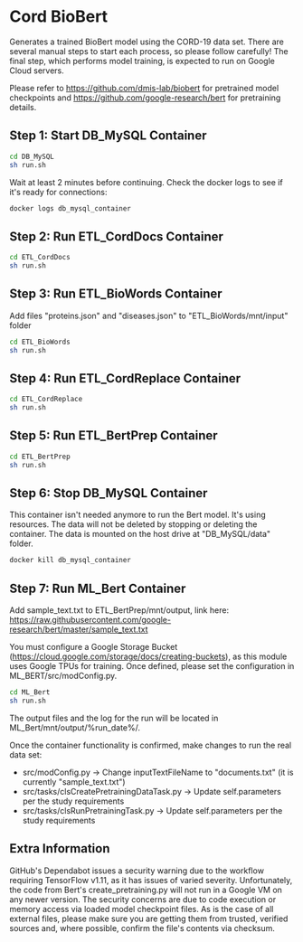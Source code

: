 # Cord BioBert

Generates a trained BioBert model using the CORD-19 data set. There are several manual steps to start each process, so please follow carefully! The final step, which performs model training, is expected to run on Google Cloud servers. 

Please refer to https://github.com/dmis-lab/biobert for pretrained model checkpoints and https://github.com/google-research/bert for pretraining details.

## Step 1: Start DB_MySQL Container

```bash
cd DB_MySQL
sh run.sh
```

Wait at least 2 minutes before continuing.  Check the docker logs to see if it's ready for connections:

```bash
docker logs db_mysql_container
```

## Step 2: Run ETL_CordDocs Container

```bash
cd ETL_CordDocs
sh run.sh
```

## Step 3: Run ETL_BioWords Container

Add files "proteins.json" and "diseases.json" to "ETL_BioWords/mnt/input" folder
```bash
cd ETL_BioWords
sh run.sh
```

## Step 4: Run ETL_CordReplace Container

```bash
cd ETL_CordReplace
sh run.sh
```

## Step 5: Run ETL_BertPrep Container

```bash
cd ETL_BertPrep
sh run.sh
```

## Step 6: Stop DB_MySQL Container
This container isn't needed anymore to run the Bert model.  It's using resources.
The data will not be deleted by stopping or deleting the container.  The data is mounted on the host drive at "DB_MySQL/data" folder.

```bash
docker kill db_mysql_container
```

## Step 7: Run ML_Bert Container

Add sample_text.txt to ETL_BertPrep/mnt/output, link here:
https://raw.githubusercontent.com/google-research/bert/master/sample_text.txt

You must configure a Google Storage Bucket (https://cloud.google.com/storage/docs/creating-buckets), as this module uses Google TPUs for training. Once defined, please set the configuration in ML_BERT/src/modConfig.py.

```bash
cd ML_Bert
sh run.sh
```

The output files and the log for the run will be located in ML_Bert/mnt/output/%run_date%/.

Once the container functionality is confirmed, make changes to run the real data set:
* src/modConfig.py -> Change inputTextFileName to "documents.txt" (it is currently "sample_text.txt")
* src/tasks/clsCreatePretrainingDataTask.py -> Update self.parameters per the study requirements
* src/tasks/clsRunPretrainingTask.py -> Update self.parameters per the study requirements

## Extra Information

GitHub's Dependabot issues a security warning due to the workflow requiring TensorFlow v1.11, as it has issues of varied severity. Unfortunately, the code from Bert's create_pretraining.py will not run in a Google VM on any newer version. The security concerns are due to code execution or memory access via loaded model checkpoint files. As is the case of all external files, please make sure you are getting them from trusted, verified sources and, where possible, confirm the file's contents via checksum.